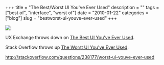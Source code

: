 +++
title = "The Best/Worst UI You've Ever Used"
description = ""
tags = ["best of", "interface", "worst of"]
date = "2010-01-22"
categories = ["blog"]
slug = "bestworst-ui-youve-ever-used"
+++



  <div class="notebook-screenshot"><a href="http://stackoverflow.com/questions/238177/worst-ui-youve-ever-used"><img src="//media.konigi.com/bluga/wt4b59b7ac2edac_large.jpg"/></a></div><p>UX Exchange throws down on <a href="http://uxexchange.com/questions/1397/the-best-ui-you-have-ever-used">The Best UI You've Ever Used</a>.</p>

<p>Stack Overflow throws up <a href="http://stackoverflow.com/questions/238177/worst-ui-youve-ever-used">The Worst UI You've Ever Used</a>.</p>

    
  <a href="http://stackoverflow.com/questions/238177/worst-ui-youve-ever-used">http://stackoverflow.com/questions/238177/worst-ui-youve-ever-used</a>
